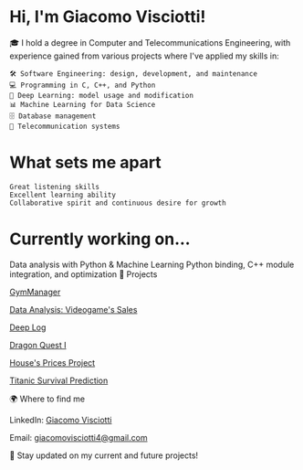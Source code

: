 
# Hi, I'm Giacomo Visciotti!

🎓 I hold a degree in Computer and Telecommunications Engineering, with experience gained from various projects where I've applied my skills in:

    🛠️ Software Engineering: design, development, and maintenance
    💻 Programming in C, C++, and Python
    🧠 Deep Learning: model usage and modification
    📊 Machine Learning for Data Science
    🗄️ Database management
    📡 Telecommunication systems

# What sets me apart

    Great listening skills
    Excellent learning ability
    Collaborative spirit and continuous desire for growth

# Currently working on...

Data analysis with Python & Machine Learning
Python binding, C++ module integration, and optimization
🧠 Projects

[GymManager](https://github.com/JacobHess03/Progetto-di-Gruppo-8)

[Data Analysis: Videogame's Sales](https://github.com/JacobHess03/Analisi_Database)

[Deep Log](https://github.com/JacobHess03/Thesis-Work)

[Dragon Quest I](https://github.com/JacobHess03/Dragon-Quest-I)

[House's Prices Project](https://github.com/JacobHess03/ML-House-s-Prices)

[Titanic Survival Prediction](https://github.com/JacobHess03/ML-Titanic)


🌍 Where to find me

LinkedIn: [Giacomo Visciotti](https://www.linkedin.com/in/giacomo-visciotti-132848230)

Email: [giacomovisciotti4@gmail.com](giacomovisciotti4@gmail.com)

📌 Stay updated on my current and future projects!
